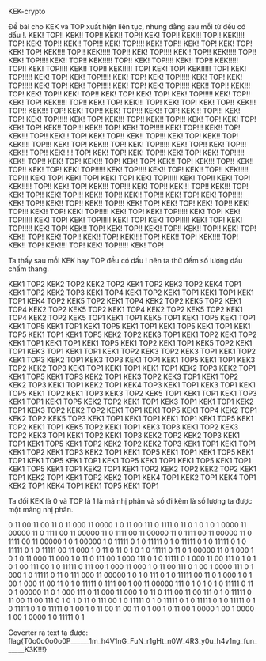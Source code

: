 KEK-crypto

Đề bài cho KEK và TOP xuất hiện liên tục, nhưng đằng sau mỗi từ đều có dấu !.
KEK! TOP!! KEK!! TOP!! KEK!! TOP!! KEK! TOP!! KEK!!! TOP!! KEK!!!! TOP! KEK! TOP!! KEK!! TOP!!! KEK! TOP!!!! KEK! TOP!! KEK! TOP! KEK! TOP! KEK! TOP! KEK!!!! TOP!! KEK!!!!! TOP!! KEK! TOP!!!! KEK!! TOP!! KEK!!!!! TOP!! KEK! TOP!!!! KEK!! TOP!! KEK!!!!! TOP!! KEK! TOP!!!! KEK!! TOP!! KEK!!!!! TOP!! KEK! TOP!!!! KEK!! TOP!! KEK!!!!! TOP! KEK! TOP! KEK!!!!! TOP! KEK! TOP!!!!! KEK! TOP! KEK! TOP!!!!! KEK! TOP! KEK! TOP!!!!! KEK! TOP! KEK! TOP!!!!! KEK! TOP! KEK! TOP!!!!! KEK! TOP! KEK! TOP!!!!! KEK!! TOP!! KEK!!! TOP! KEK! TOP!! KEK! TOP!! KEK! TOP! KEK! TOP! KEK! TOP!!!!! KEK! TOP!! KEK! TOP! KEK!!!!! TOP!! KEK! TOP! KEK!!! TOP! KEK! TOP! KEK! TOP!! KEK!!! TOP!! KEK!!! TOP! KEK! TOP!! KEK! TOP!!! KEK!! TOP! KEK!!! TOP!!! KEK! TOP! KEK! TOP!!!!! KEK! TOP! KEK!!! TOP!! KEK!! TOP!!! KEK! TOP! KEK! TOP! KEK! TOP! KEK!! TOP!!! KEK!! TOP! KEK! TOP!!!!! KEK! TOP!!! KEK!! TOP! KEK!!! TOP!! KEK!!! TOP! KEK! TOP!! KEK!! TOP!!! KEK! TOP! KEK!! TOP! KEK!!!! TOP!!! KEK! TOP! KEK!!! TOP! KEK! TOP!!!!! KEK! TOP!! KEK! TOP!!! KEK!!! TOP!! KEK!!!!! TOP! KEK! TOP! KEK! TOP!!! KEK! TOP! KEK! TOP!!!!! KEK!! TOP!! KEK! TOP! KEK!!! TOP! KEK! TOP! KEK!! TOP! KEK!!! TOP!! KEK!! TOP!! KEK! TOP! KEK! TOP!!!!! KEK! TOP!!!! KEK!! TOP! KEK!! TOP!! KEK!!!!! TOP!!! KEK! TOP! KEK! TOP! KEK! TOP! KEK! TOP!!!!! KEK! TOP!! KEK! TOP! KEK!!!!! TOP!! KEK! TOP! KEK!!! TOP!!! KEK! TOP!! KEK!!! TOP!! KEK!!! TOP! KEK! TOP!! KEK! TOP!!! KEK!! TOP!! KEK!! TOP!!! KEK! TOP! KEK! TOP!!!!! KEK! TOP!! KEK!! TOP!! KEK!! TOP!!! KEK! TOP! KEK! TOP! KEK! TOP!! KEK! TOP!!! KEK!! TOP! KEK! TOP!!!!! KEK! TOP! KEK! TOP!!!!! KEK! TOP! KEK! TOP!!!!! KEK! TOP! KEK! TOP!!!!! KEK! TOP! KEK! TOP!!!!! KEK! TOP! KEK! TOP!!!!! KEK! TOP! KEK!! TOP! KEK! TOP!! KEK!! TOP!! KEK!! TOP!! KEK! TOP! KEK!! TOP! KEK! TOP!! KEK!! TOP! KEK!!!! TOP! KEK!! TOP! KEK!!!! TOP! KEK!! TOP! KEK!!!! TOP! KEK! TOP!!!!! KEK! TOP!

Ta thấy sau mỗi KEK hay TOP đều có dấu ! nên ta thử đếm số lượng dấu chấm thang.

KEK1 TOP2 KEK2 TOP2 KEK2 TOP2 KEK1 TOP2 KEK3 TOP2 KEK4 TOP1 KEK1 TOP2 KEK2 TOP3 KEK1 TOP4 KEK1 TOP2 KEK1 TOP1 KEK1 TOP1 KEK1 TOP1 KEK4 TOP2 KEK5 TOP2 KEK1 TOP4 KEK2 TOP2 KEK5 TOP2 KEK1 TOP4 KEK2 TOP2 KEK5 TOP2 KEK1 TOP4 KEK2 TOP2 KEK5 TOP2 KEK1 TOP4 KEK2 TOP2 KEK5 TOP1 KEK1 TOP1 KEK5 TOP1 KEK1 TOP5 KEK1 TOP1 KEK1 TOP5 KEK1 TOP1 KEK1 TOP5 KEK1 TOP1 KEK1 TOP5 KEK1 TOP1 KEK1 TOP5 KEK1 TOP1 KEK1 TOP5 KEK2 TOP2 KEK3 TOP1 KEK1 TOP2 KEK1 TOP2 KEK1 TOP1 KEK1 TOP1 KEK1 TOP5 KEK1 TOP2 KEK1 TOP1 KEK5 TOP2 KEK1 TOP1 KEK3 TOP1 KEK1 TOP1 KEK1 TOP2 KEK3 TOP2 KEK3 TOP1 KEK1 TOP2 KEK1 TOP3 KEK2 TOP1 KEK3 TOP3 KEK1 TOP1 KEK1 TOP5 KEK1 TOP1 KEK3 TOP2 KEK2 TOP3 KEK1 TOP1 KEK1 TOP1 KEK1 TOP1 KEK2 TOP3 KEK2 TOP1 KEK1 TOP5 KEK1 TOP3 KEK2 TOP1 KEK3 TOP2 KEK3 TOP1 KEK1 TOP2 KEK2 TOP3 KEK1 TOP1 KEK2 TOP1 KEK4 TOP3 KEK1 TOP1 KEK3 TOP1 KEK1 TOP5 KEK1 TOP2 KEK1 TOP3 KEK3 TOP2 KEK5 TOP1 KEK1 TOP1 KEK1 TOP3 KEK1 TOP1 KEK1 TOP5 KEK2 TOP2 KEK1 TOP1 KEK3 TOP1 KEK1 TOP1 KEK2 TOP1 KEK3 TOP2 KEK2 TOP2 KEK1 TOP1 KEK1 TOP5 KEK1 TOP4 KEK2 TOP1 KEK2 TOP2 KEK5 TOP3 KEK1 TOP1 KEK1 TOP1 KEK1 TOP1 KEK1 TOP5 KEK1 TOP2 KEK1 TOP1 KEK5 TOP2 KEK1 TOP1 KEK3 TOP3 KEK1 TOP2 KEK3 TOP2 KEK3 TOP1 KEK1 TOP2 KEK1 TOP3 KEK2 TOP2 KEK2 TOP3 KEK1 TOP1 KEK1 TOP5 KEK1 TOP2 KEK2 TOP2 KEK2 TOP3 KEK1 TOP1 KEK1 TOP1 KEK1 TOP2 KEK1 TOP3 KEK2 TOP1 KEK1 TOP5 KEK1 TOP1 KEK1 TOP5 KEK1 TOP1 KEK1 TOP5 KEK1 TOP1 KEK1 TOP5 KEK1 TOP1 KEK1 TOP5 KEK1 TOP1 KEK1 TOP5 KEK1 TOP1 KEK2 TOP1 KEK1 TOP2 KEK2 TOP2 KEK2 TOP2 KEK1 TOP1 KEK2 TOP1 KEK1 TOP2 KEK2 TOP1 KEK4 TOP1 KEK2 TOP1 KEK4 TOP1 KEK2 TOP1 KEK4 TOP1 KEK1 TOP5 KEK1 TOP1

Ta đổi KEK là 0 và TOP là 1 là mã nhị phân và số đi kèm là số lượng ta được một mảng nhị phân.

0 11 00 11 00 11 0 11 000 11 0000 1 0 11 00 111 0 1111 0 11 0 1 0 1 0 1 0000 11 00000 11 0 1111 00 11 00000 11 0 1111 00 11 00000 11 0 1111 00 11 00000 11 0 1111 00 11 00000 1 0 1 00000 1 0 11111 0 1 0 11111 0 1 0 11111 0 1 0 11111 0 1 0 11111 0 1 0 11111 00 11 000 1 0 11 0 11 0 1 0 1 0 11111 0 11 0 1 00000 11 0 1 000 1 0 1 0 11 000 11 000 1 0 11 0 111 00 1 000 111 0 1 0 11111 0 1 000 11 00 111 0 1 0 1 0 1 00 111 00 1 0 11111 0 111 00 1 000 11 000 1 0 11 00 111 0 1 00 1 0000 111 0 1 000 1 0 11111 0 11 0 111 000 11 00000 1 0 1 0 111 0 1 0 11111 00 11 0 1 000 1 0 1 00 1 000 11 00 11 0 1 0 11111 0 1111 00 1 00 11 00000 111 0 1 0 1 0 1 0 11111 0 11 0 1 00000 11 0 1 000 111 0 11 000 11 000 1 0 11 0 111 00 11 00 111 0 1 0 11111 0 11 00 11 00 111 0 1 0 1 0 11 0 111 00 1 0 11111 0 1 0 11111 0 1 0 11111 0 1 0 11111 0 1 0 11111 0 1 0 11111 0 1 00 1 0 11 00 11 00 11 0 1 00 1 0 11 00 1 0000 1 00 1 0000 1 00 1 0000 1 0 11111 0 1

Coverter ra text ta được:
flag{T0o0o0o0o0P______1m_h4V1nG_FuN_r1gHt_n0W_4R3_y0u_h4v1ng_fun______K3K!!!}
